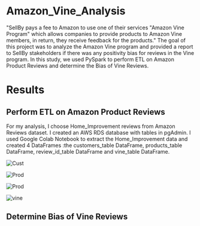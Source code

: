 # Amazon_Vine_Analysis

"SellBy pays a fee to Amazon to use one of their services "Amazon Vine Program" which allows companies to provide products to Amazon Vine members, in return, they receive feedback for the products."
The goal of this project was to analyze the Amazon Vine program and provided a report to SellBy stakeholders if there was any positivity bias for reviews in the Vine program. 
In this study, we used PySpark to perform ETL on Amazon Product Reviews and determine the Bias of Vine Reviews.

# Results

## Perform ETL on Amazon Product Reviews

For my analysis, I choose Home_Improvement reviews from Amazon Reviews dataset. I created an AWS RDS database with tables in pgAdmin. I used Google Colab Notebook to extract the Home_Improvement data and created  4 DataFrames :the customers_table DataFrame, products_table DataFrame, review_id_table DataFrame and vine_table DataFrame.

![Cust](https://github.com/assaci/Pyber_Analysis/blob/main/Cust.PNG?raw=true)

![Prod](https://github.com/assaci/Pyber_Analysis/blob/main/Prod.PNG?raw=true)

![Prod](https://github.com/assaci/Pyber_Analysis/blob/main/Prod.PNG?raw=true)

![vine](https://github.com/assaci/Pyber_Analysis/blob/main/vine.PNG?raw=true)

## Determine Bias of Vine Reviews


